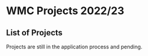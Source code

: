 # WMC Projects 2022/23

## List of Projects

Projects are still in the application process and pending.
